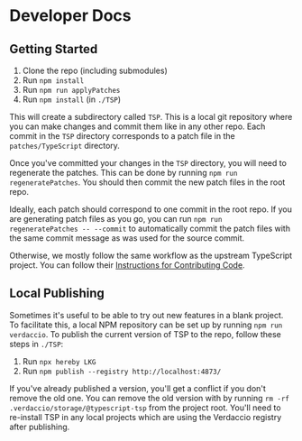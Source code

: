 # Developer Docs

## Getting Started

1. Clone the repo (including submodules)
2. Run `npm install`
3. Run `npm run applyPatches`
4. Run `npm install` (in `./TSP`)

This will create a subdirectory called `TSP`. This is a local git repository where you can make changes and commit them
like in any other repo. Each commit in the `TSP` directory corresponds to a patch file in the `patches/TypeScript`
directory.

Once you've committed your changes in the `TSP` directory, you will need to regenerate the patches. This can be done by
running `npm run regeneratePatches`. You should then commit the new patch files in the root repo.

Ideally, each patch should correspond to one commit in the root repo. If you are generating patch files as you go, you
can run `npm run regeneratePatches -- --commit` to automatically commit the patch files with the same commit message as
was used for the source commit.

Otherwise, we mostly follow the same workflow as the upstream TypeScript project. You can follow their
[Instructions for Contributing Code](https://github.com/microsoft/TypeScript/blob/main/CONTRIBUTING.md#instructions-for-contributing-code).

## Local Publishing

Sometimes it's useful to be able to try out new features in a blank project. To facilitate this, a local NPM repository
can be set up by running `npm run verdaccio`. To publish the current version of TSP to the repo, follow these steps in
`./TSP`:

1. Run `npx hereby LKG`
2. Run `npm publish --registry http://localhost:4873/`

If you've already published a version, you'll get a conflict if you don't remove the old one. You can remove the old
version with by running `rm -rf .verdaccio/storage/@typescript-tsp` from the project root. You'll need to re-install TSP
in any local projects which are using the Verdaccio registry after publishing.
